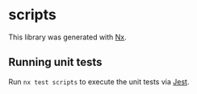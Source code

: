 # scripts

This library was generated with [Nx](https://nx.dev).

## Running unit tests

Run `nx test scripts` to execute the unit tests via [Jest](https://jestjs.io).
